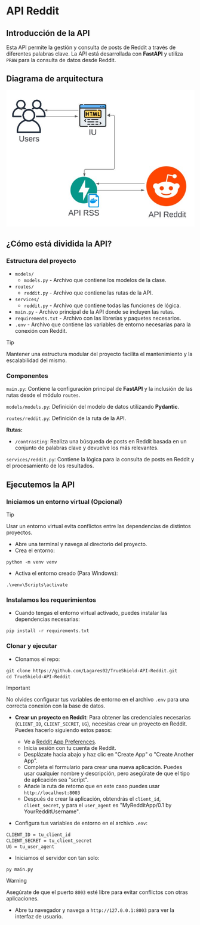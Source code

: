 # API Reddit

## Introducción de la API

Esta API permite la gestión y consulta de posts de Reddit a través de diferentes palabras clave. La API está desarrollada con **FastAPI** y utiliza `PRAW` para la consulta de datos desde Reddit.

## Diagrama de arquitectura

<img src="imgs/Diagrama_arq.jpg" alt="Diagrama de arquitectura" />

## ¿Cómo está dividida la API?

### Estructura del proyecto

- `models/`
  - `models.py` - Archivo que contiene los modelos de la clase.
- `routes/`
  - `reddit.py` - Archivo que contiene las rutas de la API.
- `services/`
  - `reddit.py` - Archivo que contiene todas las funciones de lógica.
- `main.py` - Archivo principal de la API donde se incluyen las rutas.
- `requirements.txt` - Archivo con las librerías y paquetes necesarios.
- `.env` - Archivo que contiene las variables de entorno necesarias para la conexión con Reddit.

> [!TIP]
> Mantener una estructura modular del proyecto facilita el mantenimiento y la escalabilidad del mismo.

### Componentes

`main.py`: Contiene la configuración principal de **FastAPI** y la inclusión de las rutas desde el módulo `routes`.

`models/models.py`: Definición del modelo de datos utilizando **Pydantic**.

`routes/reddit.py`: Definición de la ruta de la API.

**Rutas:**
- `/contrasting`: Realiza una búsqueda de posts en Reddit basada en un conjunto de palabras clave y devuelve los más relevantes.

`services/reddit.py`: Contiene la lógica para la consulta de posts en Reddit y el procesamiento de los resultados.

## Ejecutemos la API

### Iniciamos un entorno virtual (Opcional)

> [!TIP]
> Usar un entorno virtual evita conflictos entre las dependencias de distintos proyectos.

- Abre una terminal y navega al directorio del proyecto.
- Crea el entorno:

```
python -m venv venv 
```

- Activa el entorno creado (Para Windows):

```
.\venv\Scripts\activate
```

### Instalamos los requerimientos

-   Cuando tengas el entorno virtual activado, puedes instalar las dependencias necesarias:

```
pip install -r requirements.txt
```

### Clonar y ejecutar

- Clonamos el repo:

```
git clone https://github.com/Lagares02/TrueShield-API-Reddit.git
cd TrueShield-API-Reddit
```

> [!IMPORTANT]
> No olvides configurar tus variables de entorno en el archivo `.env` para una correcta conexión con la base de datos.

- **Crear un proyecto en Reddit**: Para obtener las credenciales necesarias (`CLIENT_ID`, `CLIENT_SECRET`, `UG`), necesitas crear un proyecto en Reddit. Puedes hacerlo siguiendo estos pasos:
  - Ve a [Reddit App Preferences](https://www.reddit.com/prefs/apps).
  - Inicia sesión con tu cuenta de Reddit.
  - Desplázate hacia abajo y haz clic en "Create App" o "Create Another App".
  - Completa el formulario para crear una nueva aplicación. Puedes usar cualquier nombre y descripción, pero asegúrate de que el tipo de aplicación sea "script".
  - Añade la ruta de retorno que en este caso puedes usar `http://localhost:8003`
  - Después de crear la aplicación, obtendrás el `client_id`, `client_secret`, y para el `user_agent` es "MyRedditApp/0.1 by YourRedditUsername".

- Configura tus variables de entorno en el archivo `.env`:

```
CLIENT_ID = tu_client_id
CLIENT_SECRET = tu_client_secret
UG = tu_user_agent
```

- Iniciamos el servidor con tan solo:

```
py main.py
```

> [!WARNING]
> Asegúrate de que el puerto `8003` esté libre para evitar conflictos con otras aplicaciones.

- Abre tu navegador y navega a `http://127.0.0.1:8003` para ver la interfaz de usuario.